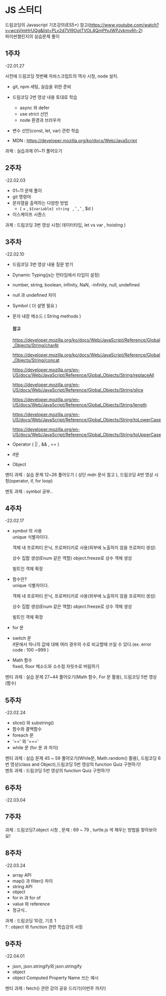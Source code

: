 # JS 스터디

드림코딩의 Javascript 기초강의(ES5+) 참고(https://www.youtube.com/watch?v=wcsVjmHrUQg&list=PLv2d7VI9OotTVOL4QmPfvJWPJvkmv6h-2)  
파이썬챌린지의 실습문제 풀이

## 1주차

-22.01.27

사전에 드림코딩 첫번째 자바스크립트의 역사 시청, node 설치.

- git, npm 세팅, 실습을 위한 준비
- 드림코딩 2번 영상 내용 토대로 학습

  - async 와 defer
  - use strict 선언
  - node 환경과 브라우저

- 변수 선언(const, let, var) 관련 학습
- MDN : https://developer.mozilla.org/ko/docs/Web/JavaScript

과제 : 실습과제 01~11 풀어오기

## 2주차

-22.02.03

- 01~11 문제 풀이
- git 명령어
- 문자열을 출력하는 다양한 방법
  - ( + , `${variable} string ` , ' , ' , $d )
- 이스케이프 시퀀스

과제 : 드림코딩 3번 영상 시청( 데이터타입, let vs var , hoisting )

## 3주차

-22.02.10

- 드림코딩 3번 영상 내용 질문 받기
- Dynamic Typing(js는 런타임에서 타입이 설정)
- number, string, boolean, infinity, NaN, -infinity, null, undefined

- null 과 undefined 차이

- Symbol ( 더 설명 필요 )

- 문자 내장 메소드 ( String methods )

  #### 참고

  https://developer.mozilla.org/ko/docs/Web/JavaScript/Reference/Global_Objects/String/charAt

  https://developer.mozilla.org/ko/docs/Web/JavaScript/Reference/Global_Objects/String/concat

  https://developer.mozilla.org/en-US/docs/Web/JavaScript/Reference/Global_Objects/String/replaceAll

  https://developer.mozilla.org/en-US/docs/Web/JavaScript/Reference/Global_Objects/String/slice

  https://developer.mozilla.org/en-US/docs/Web/JavaScript/Reference/Global_Objects/String/length

  https://developer.mozilla.org/en-US/docs/Web/JavaScript/Reference/Global_Objects/String/toLowerCase

  https://developer.mozilla.org/en-US/docs/Web/JavaScript/Reference/Global_Objects/String/toUpperCase

- Operator ( || , && , == )
- if문
- Object

멘티 과제 : 실습 문제 12~26 풀어오기 ( 상단 mdn 문서 참고 ), 드림코딩 4번 영상 시청(operator, if, for loop)

멘토 과제 : symbol 공부..

## 4주차

-22.02.17

- symbol 의 사용  
  unique 식별자이다.

  객체 내 프로퍼티 은닉, 프로퍼티키로 사용(외부에 노출하지 않을 프로퍼티 생성)

  상수 집합 생성(Enum 같은 역할) object.freeze로 상수 객체 생성

  빌트인 객체 확장

- 함수란?  
  unique 식별자이다.

  객체 내 프로퍼티 은닉, 프로퍼티키로 사용(외부에 노출하지 않을 프로퍼티 생성)

  상수 집합 생성(Enum 같은 역할) object.freeze로 상수 객체 생성

  빌트인 객체 확장

- for 문
- switch 문  
  if문에서 하나의 값에 대해 여러 경우의 수로 비교할때 쓰일 수 있다.(ex. error code : 100 ~999 )
- Math 함수  
  fixed, floor 메소드와 소수점 자릿수로 버림하기

멘티 과제 : 실습 문제 27~44 풀어오기(Math 함수, For 문 활용), 드림코딩 5번 영상 (함수)

## 5주차

-22.02.24

- slice() 와 substring()
- 함수와 콜백함수
- foreach 문
- '==' 와 '==='
- while 문 (for 문 과 차이)

멘티 과제 : 실습 문제 45 ~ 59 풀어오기(While문, Math.random() 활용), 드림코딩 6번 영상(class and Object),드림코딩 5번 영상의 function Quiz 구현하기!  
멘토 과제 : 드림코딩 5번 영상의 function Quiz 구현하기!

## 6주차

-22.03.04

## 7주차

과제 : 드림코딩7.object 시청 , 문제 : 69 ~ 79 , turtle.js 색 채우는 방법을 찾아보아요!

## 8주차

-22.03.24

- array API
- map() 과 filter() 차이
- string API
- object
- for in 과 for of
- value 와 reference
- 정규식..

과제 : 드림코딩 10강, 기초 1  
? : object 와 function 관련 학습강의 서칭

## 9주차

-22.04.01

- json, json.stringify와 json.stringify
- object
- object Computed Property Name 쓰는 예시

멘티 과제 : fetch() 관련 강의 공유 드리기(이번주 까지!)
